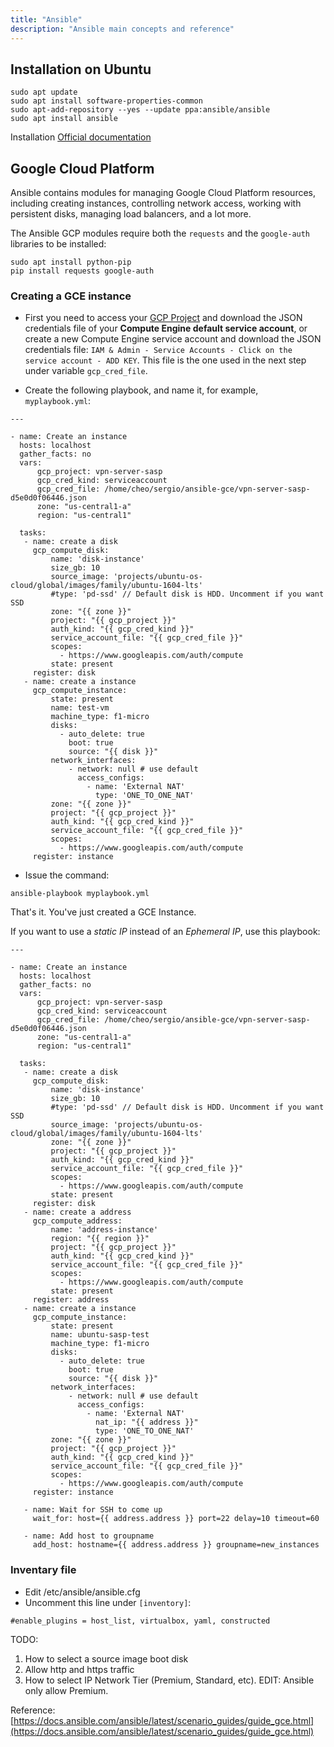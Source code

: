 ```yaml
---
title: "Ansible"
description: "Ansible main concepts and reference"
---
```


## Installation on Ubuntu

```
sudo apt update
sudo apt install software-properties-common
sudo apt-add-repository --yes --update ppa:ansible/ansible
sudo apt install ansible
```
Installation [Official documentation](https://docs.ansible.com/ansible/latest/installation_guide/intro_installation.html#installing-ansible-on-ubuntu)


## Google Cloud Platform
Ansible contains modules for managing Google Cloud Platform resources, including creating instances, controlling network access, working with persistent disks, managing load balancers, and a lot more.

The Ansible GCP modules require both the `requests` and the `google-auth` libraries to be installed:

```
sudo apt install python-pip
pip install requests google-auth
```


### Creating a GCE instance

- First you need to access your [GCP Project](https://console.cloud.google.com) and download the JSON credentials file of your **Compute Engine default service account**, or create a new Compute Engine service account and download the JSON credentials file: `IAM & Admin - Service Accounts - Click on the service account - ADD KEY`. This file is the one used in the next step under variable `gcp_cred_file`.

- Create the following playbook, and name it, for example, `myplaybook.yml`:

```
---

- name: Create an instance
  hosts: localhost
  gather_facts: no
  vars:
      gcp_project: vpn-server-sasp
      gcp_cred_kind: serviceaccount
      gcp_cred_file: /home/cheo/sergio/ansible-gce/vpn-server-sasp-d5e0d0f06446.json
      zone: "us-central1-a"
      region: "us-central1"

  tasks:
   - name: create a disk
     gcp_compute_disk:
         name: 'disk-instance'
         size_gb: 10
         source_image: 'projects/ubuntu-os-cloud/global/images/family/ubuntu-1604-lts'
         #type: 'pd-ssd' // Default disk is HDD. Uncomment if you want SSD 
         zone: "{{ zone }}"
         project: "{{ gcp_project }}"
         auth_kind: "{{ gcp_cred_kind }}"
         service_account_file: "{{ gcp_cred_file }}"
         scopes:
           - https://www.googleapis.com/auth/compute
         state: present
     register: disk
   - name: create a instance
     gcp_compute_instance:
         state: present
         name: test-vm
         machine_type: f1-micro
         disks:
           - auto_delete: true
             boot: true
             source: "{{ disk }}"
         network_interfaces:
             - network: null # use default
               access_configs:
                 - name: 'External NAT'
                   type: 'ONE_TO_ONE_NAT'
         zone: "{{ zone }}"
         project: "{{ gcp_project }}"
         auth_kind: "{{ gcp_cred_kind }}"
         service_account_file: "{{ gcp_cred_file }}"
         scopes:
           - https://www.googleapis.com/auth/compute
     register: instance
```

- Issue the command:
```
ansible-playbook myplaybook.yml
```

That's it. You've just created a GCE Instance.

If you want to use a *static IP* instead of an *Ephemeral IP*, use this playbook:

```
---

- name: Create an instance
  hosts: localhost
  gather_facts: no
  vars:
      gcp_project: vpn-server-sasp
      gcp_cred_kind: serviceaccount
      gcp_cred_file: /home/cheo/sergio/ansible-gce/vpn-server-sasp-d5e0d0f06446.json
      zone: "us-central1-a"
      region: "us-central1"

  tasks:
   - name: create a disk
     gcp_compute_disk:
         name: 'disk-instance'
         size_gb: 10
         #type: 'pd-ssd' // Default disk is HDD. Uncomment if you want SSD 
         source_image: 'projects/ubuntu-os-cloud/global/images/family/ubuntu-1604-lts'
         zone: "{{ zone }}"
         project: "{{ gcp_project }}"
         auth_kind: "{{ gcp_cred_kind }}"
         service_account_file: "{{ gcp_cred_file }}"
         scopes:
           - https://www.googleapis.com/auth/compute
         state: present
     register: disk
   - name: create a address
     gcp_compute_address:
         name: 'address-instance'
         region: "{{ region }}"
         project: "{{ gcp_project }}"
         auth_kind: "{{ gcp_cred_kind }}"
         service_account_file: "{{ gcp_cred_file }}"
         scopes:
           - https://www.googleapis.com/auth/compute
         state: present
     register: address
   - name: create a instance
     gcp_compute_instance:
         state: present
         name: ubuntu-sasp-test
         machine_type: f1-micro
         disks:
           - auto_delete: true
             boot: true
             source: "{{ disk }}"
         network_interfaces:
             - network: null # use default
               access_configs:
                 - name: 'External NAT'
                   nat_ip: "{{ address }}"
                   type: 'ONE_TO_ONE_NAT'
         zone: "{{ zone }}"
         project: "{{ gcp_project }}"
         auth_kind: "{{ gcp_cred_kind }}"
         service_account_file: "{{ gcp_cred_file }}"
         scopes:
           - https://www.googleapis.com/auth/compute
     register: instance

   - name: Wait for SSH to come up
     wait_for: host={{ address.address }} port=22 delay=10 timeout=60

   - name: Add host to groupname
     add_host: hostname={{ address.address }} groupname=new_instances
```
### Inventary file

- Edit /etc/ansible/ansible.cfg
- Uncomment this line under `[inventory]`:
```
#enable_plugins = host_list, virtualbox, yaml, constructed
```

TODO:

1. How to select a source image boot disk
2. Allow http and https traffic
3. How to select IP Network Tier (Premium, Standard, etc). EDIT: Ansible only allow Premium.

Reference: [https://docs.ansible.com/ansible/latest/scenario_guides/guide_gce.html](https://docs.ansible.com/ansible/latest/scenario_guides/guide_gce.html)

